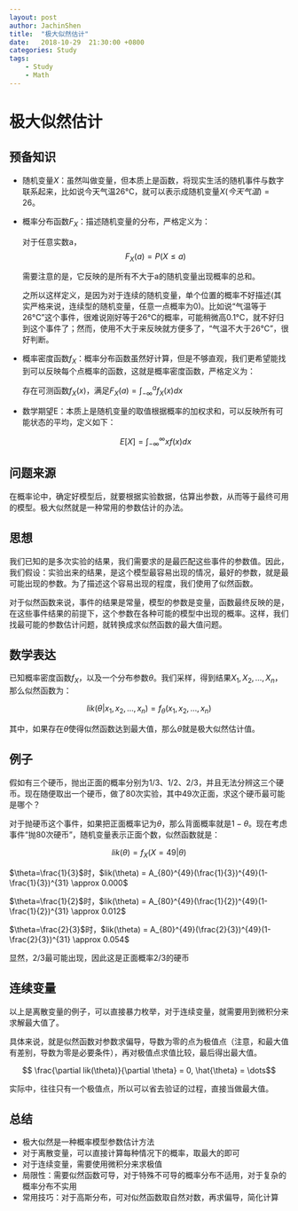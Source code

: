```yaml
---
layout: post
author: JachinShen
title:  "极大似然估计"
date:   2018-10-29  21:30:00 +0800
categories: Study
tags: 
    - Study
    - Math
---
```

# 极大似然估计

## 预备知识

- 随机变量$X$：虽然叫做变量，但本质上是函数，将现实生活的随机事件与数字联系起来，比如说今天气温26°C，就可以表示成随机变量$X(今天气温)=26$。

- 概率分布函数$F_X$：描述随机变量的分布，严格定义为：

  对于任意实数a，$$ F_X(a) = P(X \leq a) $$ 

  需要注意的是，它反映的是所有不大于a的随机变量出现概率的总和。

  之所以这样定义，是因为对于连续的随机变量，单个位置的概率不好描述(其实严格来说，连续型的随机变量，任意一点概率为0)。比如说“气温等于26°C”这个事件，很难说刚好等于26°C的概率，可能稍微高0.1°C，就不好归到这个事件了；然而，使用不大于来反映就方便多了，“气温不大于26°C”，很好判断。

- 概率密度函数$f_X$：概率分布函数虽然好计算，但是不够直观，我们更希望能找到可以反映每个点概率的函数，这就是概率密度函数，严格定义为：

  存在可测函数$f_X(x)$，满足$F_X(a) = \int^a_{-\infty}f_X(x)dx$

- 数学期望E：本质上是随机变量的取值根据概率的加权求和，可以反映所有可能状态的平均，定义如下：

  $$E[X] = \int^\infty_{-\infty}xf(x) dx$$

## 问题来源

在概率论中，确定好模型后，就要根据实验数据，估算出参数，从而等于最终可用的模型。极大似然就是一种常用的参数估计的办法。

## 思想

我们已知的是多次实验的结果，我们需要求的是最匹配这些事件的参数值。因此，我们假设：实验出来的结果，是这个模型最容易出现的情况，最好的参数，就是最可能出现的参数。为了描述这个容易出现的程度，我们使用了似然函数。

对于似然函数来说，事件的结果是常量，模型的参数是变量，函数最终反映的是，在这些事件结果的前提下，这个参数在各种可能的模型中出现的概率。这样，我们找最可能的参数估计问题，就转换成求似然函数的最大值问题。

## 数学表达

已知概率密度函数$f_X$，以及一个分布参数$\theta$。我们采样，得到结果$X_1, X_2, \dots, X_n$，那么似然函数为：

$$ lik(\theta|x_1, x_2, \dots, x_n) = f_{\theta}(x_1, x_2, \dots, x_n)$$

其中，如果存在$\hat{\theta}$使得似然函数达到最大值，那么$\hat{\theta}$就是极大似然估计值。

## 例子

假如有三个硬币，抛出正面的概率分别为1/3、1/2、2/3，并且无法分辨这三个硬币。现在随便取出一个硬币，做了80次实验，其中49次正面，求这个硬币最可能是哪个？

对于抛硬币这个事件，如果把正面概率记为$\theta$，那么背面概率就是$1-\theta$。现在考虑事件“抛80次硬币”，随机变量表示正面个数，似然函数就是：

$$lik(\theta) = f_X(X=49|\theta)$$

$\theta=\frac{1}{3}$时，$lik(\theta) = A_{80}^{49}(\frac{1}{3})^{49}(1-\frac{1}{3})^{31} \approx 0.000$ 

$\theta=\frac{1}{2}$时，$lik(\theta) = A_{80}^{49}(\frac{1}{2})^{49}(1-\frac{1}{2})^{31} \approx 0.012$ 

$\theta=\frac{2}{3}$时，$lik(\theta) = A_{80}^{49}(\frac{2}{3})^{49}(1-\frac{2}{3})^{31} \approx 0.054$ 

显然，2/3最可能出现，因此这是正面概率2/3的硬币

## 连续变量

以上是离散变量的例子，可以直接暴力枚举，对于连续变量，就需要用到微积分来求解最大值了。

具体来说，就是似然函数对参数求偏导，导数为零的点为极值点（注意，和最大值有差别，导数为零是必要条件），再对极值点求值比较，最后得出最大值。

$$ \frac{\partial lik(\theta)}{\partial \theta} = 0, \hat{\theta} = \dots$$

实际中，往往只有一个极值点，所以可以省去验证的过程，直接当做最大值。

## 总结

- 极大似然是一种概率模型参数估计方法
- 对于离散变量，可以直接计算每种情况下的概率，取最大的即可
- 对于连续变量，需要使用微积分来求极值
- 局限性：需要似然函数可导，对于特殊不可导的概率分布不适用，对于复杂的概率分布不实用
- 常用技巧：对于高斯分布，可对似然函数取自然对数，再求偏导，简化计算